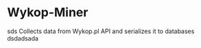 Wykop-Miner
===========
sds
Collects data from Wykop.pl API and serializes it to databases
dsdadsada